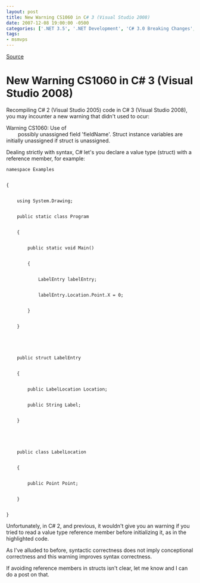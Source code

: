 ```yaml
---
layout: post
title: New Warning CS1060 in C# 3 (Visual Studio 2008)
date: 2007-12-08 19:00:00 -0500
categories: ['.NET 3.5', '.NET Development', 'C# 3.0 Breaking Changes', 'Software Development', 'Visual Studio 2008']
tags:
- msmvps
---
```

[Source](http://blogs.msmvps.com/peterritchie/2007/12/09/new-warning-cs1060-in-c-3-visual-studio-2008/ "Permalink to New Warning CS1060 in C# 3 (Visual Studio 2008)")

# New Warning CS1060 in C# 3 (Visual Studio 2008)

Recompiling C# 2 (Visual Studio 2005) code in C# 3 (Visual Studio 2008), you may incounter a new warning that didn't used to ocur:

Warning CS1060: Use of  
        possibly unassigned field 'fieldName'. Struct instance variables are initially unassigned if struct is unassigned.

Dealing strictly with syntax, C# let's you declare a value type (struct) with a reference member, for example:

  

    
    
    namespace Examples
    
    
    {
    
    
        using System.Drawing;
    
    
        public static class Program
    
    
        {
    
    
            public static void Main()
    
    
            {
    
    
                LabelEntry labelEntry;
    
    
                labelEntry.Location.Point.X = 0;
    
    
            }
    
    
        }
    
    
     
    
    
        public struct LabelEntry
    
    
        {
    
    
            public LabelLocation Location;
    
    
            public String Label;
    
    
        }
    
    
     
    
    
        public class LabelLocation
    
    
        {
    
    
            public Point Point;
    
    
        }
    
    
    }

Unfortunately, in C# 2, and previous, it wouldn't give you an warning if you tried to read a value type reference member before initializing it, as in the highlighted code.

As I've alluded to before, syntactic correctness does not imply conceptional correctness and this warning improves syntax correctness.

If avoiding reference members in structs isn't clear, let me know and I can do a post on that.

